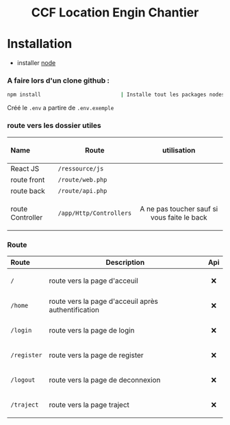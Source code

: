 # <p align="center" >CCF Location Engin Chantier</p>

# Installation

- installer [node](https://nodejs.org/en)


### A faire lors d'un clone github : 
```bash
npm install                          | Installe tout les packages nodes
```
Créé le ```.env```  a partire de ```.env.exemple``` 





### route vers les dossier utiles

Name | Route | <p align="center">utilisation</p>
:----------------|------------- |-------------:
 React JS | `/ressource/js` | <p align="center"></p>
 route front | `/route/web.php` | <p align="center"></p>
 route back | `/route/api.php` | <p align="center"></p>
 route Controller | `/app/Http/Controllers` | <p align="center"> A ne pas toucher sauf si vous faite le back</p>


### Route 

| Route | Description | Api
:---------------- |-------------| -------------:
  `/`| route vers la page d'acceuil     |<p align="center" >❌</p>
  `/home`| route vers la page d'acceuil après authentification     |<p align="center" >❌</p>
  `/login`| route vers la page de login     | <p align="center" >❌</p>
  `/register`| route vers la page de register | <p align="center">❌</p>
  `/logout`| route vers la page de deconnexion     |<p align="center" >❌</p>
  `/traject`| route vers la page traject     |<p align="center" >❌</p>
